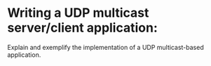 # Writing a UDP multicast server/client application:

Explain and exemplify the implementation of a UDP multicast-based application.